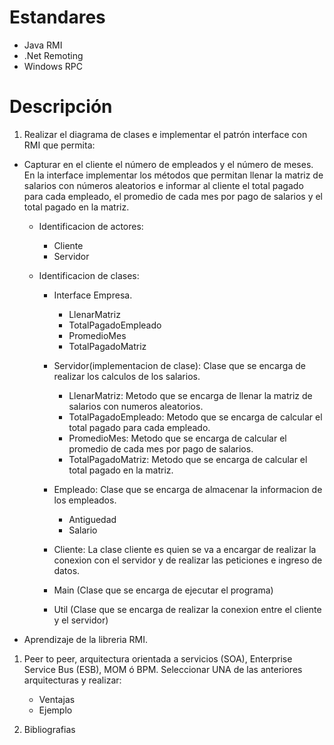 # Estandares

- Java RMI
- .Net Remoting
- Windows RPC

# Descripción
1.	Realizar el diagrama de clases e implementar el patrón interface con RMI que permita: 

- Capturar en el cliente el número de empleados y el número de meses. En la interface  implementar los métodos que permitan llenar la matriz de salarios con números aleatorios e informar al cliente el total pagado para cada empleado, el promedio de cada mes por pago de salarios y el total pagado en la matriz. 

  - Identificacion de actores:
    - Cliente
    - Servidor

  - Identificacion de clases:
    - Interface Empresa.
      - LlenarMatriz
      - TotalPagadoEmpleado
      - PromedioMes
      - TotalPagadoMatriz

    - Servidor(implementacion de clase): Clase que se encarga de realizar los calculos de los salarios.
      - LlenarMatriz: Metodo que se encarga de llenar la matriz de salarios con numeros aleatorios.
      - TotalPagadoEmpleado: Metodo que se encarga de calcular el total pagado para cada empleado.
      - PromedioMes: Metodo que se encarga de calcular el promedio de cada mes por pago de salarios.
      - TotalPagadoMatriz: Metodo que se encarga de calcular el total pagado en la matriz.
  
    - Empleado: Clase que se encarga de almacenar la informacion de los empleados.
      - Antiguedad
      - Salario

    - Cliente: La clase cliente es quien se va a encargar de realizar la conexion con el servidor y de realizar las peticiones e ingreso de datos.

    - Main (Clase que se encarga de ejecutar el programa)

    - Util (Clase que se encarga de realizar la conexion entre el cliente y el servidor)

- Aprendizaje de la libreria RMI.

1. Peer to peer, arquitectura orientada a servicios (SOA), Enterprise Service Bus (ESB), MOM ó BPM. Seleccionar UNA de las anteriores arquitecturas y  realizar:
    - Ventajas
    - Ejemplo

2. Bibliografias